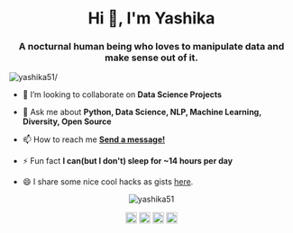 <h1 align="center">Hi 👋, I'm Yashika</h1>
<h3 align="center">A nocturnal human being who loves to manipulate data and make sense out of it.</h3>
<p align="left"> <img src=https://komarev.com/ghpvc/?username=yashika51 alt=yashika51/> </p>

- 👯 I’m looking to collaborate on **Data Science Projects**

- 💬 Ask me about **Python, Data Science, NLP, Machine Learning, Diversity, Open Source**

- 📫 How to reach me **[Send a message!](https://twitter.com/yashika51)**

- ⚡ Fun fact **I can(but I don't) sleep for ~14 hours per day**

- :smile: I share some nice cool hacks as gists [here](https://gist.github.com/yashika51).

<p align="center"> <img src=https://github-readme-stats.vercel.app/api?username=yashika51&show_icons=true alt=yashika51 /> </p>

<p align="center">
<a href=https://dev.to/yashika51 target="blank"><img align="center" src=https://cdn.jsdelivr.net/npm/simple-icons@3.0.1/icons/dev-dot-to.svg alt="yashika51" height="20" width="20" /></a>
<a href=https://twitter.com/yashika51 target="blank"><img align="center" src=https://cdn.jsdelivr.net/npm/simple-icons@3.0.1/icons/twitter.svg alt="yashika51" height="20" width="20" /></a>
<a href=https://linkedin.com/in/yashikasharma5174/ target="blank"><img align="center" src=https://cdn.jsdelivr.net/npm/simple-icons@3.0.1/icons/linkedin.svg alt="yashikasharma5174/" height="20" width="20" /></a>
<a href=https://instagram.com/_yashika_sharma target="blank"><img align="center" src=https://cdn.jsdelivr.net/npm/simple-icons@3.0.1/icons/instagram.svg alt="_yashika_sharma" height="20" width="20" /></a>
</p>
